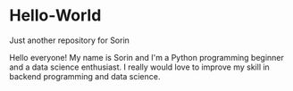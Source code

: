 # Hello-World
Just another repository for Sorin

Hello everyone! 
My name is Sorin and I'm a Python programming beginner and a data science enthusiast.
I really would love to improve my skill in backend programming and data science. 
